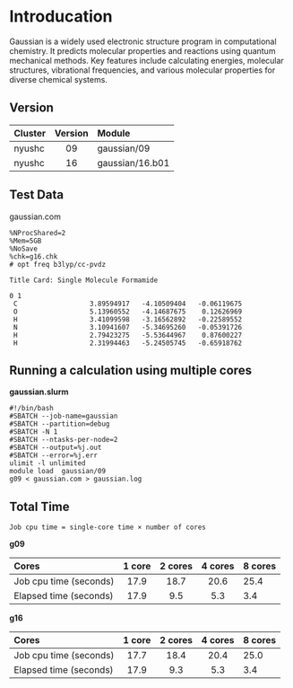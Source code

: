 # Introducation

Gaussian is a widely used electronic structure program in computational chemistry. It predicts molecular properties and reactions using quantum mechanical methods. Key features include calculating energies, molecular structures, vibrational frequencies, and various molecular properties for diverse chemical systems.

## Version
| Cluster | Version | Module            |
|:--------|:-------:|:------------------|
| nyushc  | 09      | gaussian/09       |
| nyushc  | 16      | gaussian/16.b01   |

## Test Data
gaussian.com
```
%NProcShared=2
%Mem=5GB
%NoSave
%chk=g16.chk
# opt freq b3lyp/cc-pvdz

Title Card: Single Molecule Formamide

0 1
 C                  3.89594917   -4.10509404   -0.06119675
 O                  5.13960552   -4.14687675    0.12626969
 H                  3.41099598   -3.16562892   -0.22589552
 N                  3.10941607   -5.34695260   -0.05391726
 H                  2.79423275   -5.53644967    0.87600227
 H                  2.31994463   -5.24505745   -0.65918762
```

## Running a calculation using multiple cores

**gaussian.slurm**
```
#!/bin/bash
#SBATCH --job-name=gaussian
#SBATCH --partition=debug
#SBATCH -N 1
#SBATCH --ntasks-per-node=2
#SBATCH --output=%j.out
#SBATCH --error=%j.err
ulimit -l unlimited
module load  gaussian/09
g09 < gaussian.com > gaussian.log
```

## Total Time

```
Job cpu time = single-core time × number of cores
```

**g09**

| Cores                  | 1 core | 2 cores | 4 cores | 8 cores |
|:-----------------------|:------:|:-------:|:-------:|:--------|
| Job cpu time (seconds) | 17.9   | 18.7    | 20.6    |	25.4    |
| Elapsed time (seconds) | 17.9   |  9.5    |  5.3    |	 3.4    |

**g16**

| Cores                  | 1 core | 2 cores | 4 cores | 8 cores |
|:-----------------------|:------:|:-------:|:-------:|:--------|
| Job cpu time (seconds) | 17.7   | 18.4    | 20.4    | 25.0    |
| Elapsed time (seconds) | 17.9   |  9.3    |  5.3    |  3.4    |
